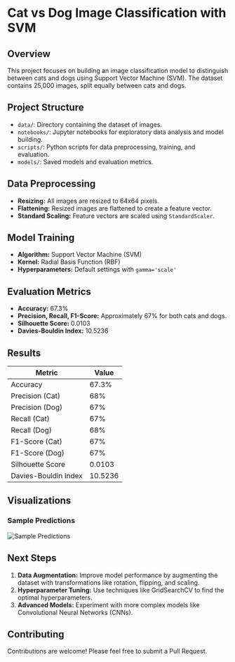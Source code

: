 # Cat vs Dog Image Classification with SVM

## Overview
This project focuses on building an image classification model to distinguish between cats and dogs using Support Vector Machine (SVM). The dataset contains 25,000 images, split equally between cats and dogs.

## Project Structure
- `data/`: Directory containing the dataset of images.
- `notebooks/`: Jupyter notebooks for exploratory data analysis and model building.
- `scripts/`: Python scripts for data preprocessing, training, and evaluation.
- `models/`: Saved models and evaluation metrics.

## Data Preprocessing
- **Resizing:** All images are resized to 64x64 pixels.
- **Flattening:** Resized images are flattened to create a feature vector.
- **Standard Scaling:** Feature vectors are scaled using `StandardScaler`.

## Model Training
- **Algorithm:** Support Vector Machine (SVM)
- **Kernel:** Radial Basis Function (RBF)
- **Hyperparameters:** Default settings with `gamma='scale'`

## Evaluation Metrics
- **Accuracy:** 67.3%
- **Precision, Recall, F1-Score:** Approximately 67% for both cats and dogs.
- **Silhouette Score:** 0.0103
- **Davies-Bouldin Index:** 10.5236

## Results
| Metric                | Value      |
|-----------------------|------------|
| Accuracy              | 67.3%      |
| Precision (Cat)       | 68%        |
| Precision (Dog)       | 67%        |
| Recall (Cat)          | 67%        |
| Recall (Dog)          | 68%        |
| F1-Score (Cat)        | 67%        |
| F1-Score (Dog)        | 67%        |
| Silhouette Score      | 0.0103     |
| Davies-Bouldin Index  | 10.5236    |

## Visualizations
### Sample Predictions
![Sample Predictions](images/sample_predictions.png)

## Next Steps
1. **Data Augmentation:** Improve model performance by augmenting the dataset with transformations like rotation, flipping, and scaling.
2. **Hyperparameter Tuning:** Use techniques like GridSearchCV to find the optimal hyperparameters.
3. **Advanced Models:** Experiment with more complex models like Convolutional Neural Networks (CNNs).

## Contributing
Contributions are welcome! Please feel free to submit a Pull Request.
